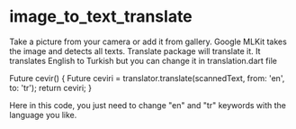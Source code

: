 # image_to_text_translate

Take a picture from your camera or add it from gallery.
Google MLKit takes the image and detects all texts.
Translate package will translate it.
It translates English to Turkish but you can change it in translation.dart file

Future<Translation> cevir() {
    Future<Translation> ceviri =
        translator.translate(scannedText, from: 'en', to: 'tr');
    return ceviri;
  }

Here in this code, you just need to change "en" and "tr" keywords with the language you like.



